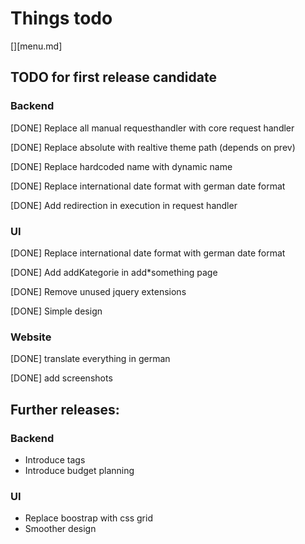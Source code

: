 # Things todo

[][menu.md]

## TODO for first release candidate

### Backend

[DONE] Replace all manual requesthandler with core request handler

[DONE] Replace absolute with realtive theme path (depends on prev)

[DONE] Replace hardcoded name with dynamic name

[DONE] Replace international date format with german date format

[DONE] Add redirection in execution in request handler

### UI

[DONE] Replace international date format with german date format

[DONE] Add addKategorie in add*something page

[DONE] Remove unused jquery extensions

[DONE] Simple design

### Website

[DONE] translate everything in german

[DONE] add screenshots

## Further releases:

### Backend

* Introduce tags
* Introduce budget planning


### UI

* Replace boostrap with css grid
* Smoother design
